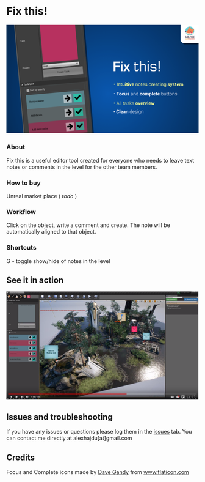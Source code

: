 # Fix this!

![fixthis](/Resources/ft2.png)

### About 

Fix this is a useful editor tool created for everyone who needs to leave text notes or comments in the level for the other team members.

### How to buy

Unreal market place ( *todo* )

### Workflow

Click on the object, write a comment and create. The note will be automatically aligned to that object.

### Shortcuts
G - toggle show/hide of notes in the level

## See it in action
[![youtube tutorial](/Resources/ft_youtube.png)](https://youtu.be/5OI5-ibnpgU 
"YouTube")

## Issues and troubleshooting

If you have any issues or questions please log them in the [issues](https://github.com/alexhajdu/fix_this/issues) tab. You can contact me directly at alexhajdu[at]gmail.com

## Credits
Focus and Complete icons made by [Dave Gandy](https://www.flaticon.com/authors/dave-gandy) from www.flaticon.com 


